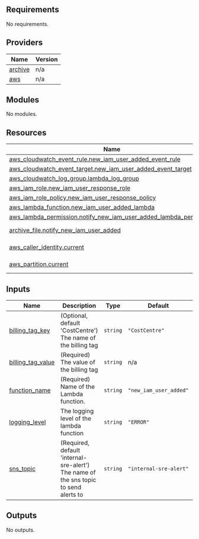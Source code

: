 ## Requirements

No requirements.

## Providers

| Name | Version |
|------|---------|
| <a name="provider_archive"></a> [archive](#provider\_archive) | n/a |
| <a name="provider_aws"></a> [aws](#provider\_aws) | n/a |

## Modules

No modules.

## Resources

| Name | Type |
|------|------|
| [aws_cloudwatch_event_rule.new_iam_user_added_event_rule](https://registry.terraform.io/providers/hashicorp/aws/latest/docs/resources/cloudwatch_event_rule) | resource |
| [aws_cloudwatch_event_target.new_iam_user_added_event_target](https://registry.terraform.io/providers/hashicorp/aws/latest/docs/resources/cloudwatch_event_target) | resource |
| [aws_cloudwatch_log_group.lambda_log_group](https://registry.terraform.io/providers/hashicorp/aws/latest/docs/resources/cloudwatch_log_group) | resource |
| [aws_iam_role.new_iam_user_response_role](https://registry.terraform.io/providers/hashicorp/aws/latest/docs/resources/iam_role) | resource |
| [aws_iam_role_policy.new_iam_user_response_policy](https://registry.terraform.io/providers/hashicorp/aws/latest/docs/resources/iam_role_policy) | resource |
| [aws_lambda_function.new_iam_user_added_lambda](https://registry.terraform.io/providers/hashicorp/aws/latest/docs/resources/lambda_function) | resource |
| [aws_lambda_permission.notify_new_iam_user_added_lambda_permission](https://registry.terraform.io/providers/hashicorp/aws/latest/docs/resources/lambda_permission) | resource |
| [archive_file.notify_new_iam_user_added](https://registry.terraform.io/providers/hashicorp/archive/latest/docs/data-sources/file) | data source |
| [aws_caller_identity.current](https://registry.terraform.io/providers/hashicorp/aws/latest/docs/data-sources/caller_identity) | data source |
| [aws_partition.current](https://registry.terraform.io/providers/hashicorp/aws/latest/docs/data-sources/partition) | data source |

## Inputs

| Name | Description | Type | Default | Required |
|------|-------------|------|---------|:--------:|
| <a name="input_billing_tag_key"></a> [billing\_tag\_key](#input\_billing\_tag\_key) | (Optional, default 'CostCentre') The name of the billing tag | `string` | `"CostCentre"` | no |
| <a name="input_billing_tag_value"></a> [billing\_tag\_value](#input\_billing\_tag\_value) | (Required) The value of the billing tag | `string` | n/a | yes |
| <a name="input_function_name"></a> [function\_name](#input\_function\_name) | (Required) Name of the Lambda function. | `string` | `"new_iam_user_added"` | no |
| <a name="input_logging_level"></a> [logging\_level](#input\_logging\_level) | The logging level of the lambda function | `string` | `"ERROR"` | no |
| <a name="input_sns_topic"></a> [sns\_topic](#input\_sns\_topic) | (Required, default 'internal-sre-alert') The name of the sns topic to send alerts to | `string` | `"internal-sre-alert"` | no |

## Outputs

No outputs.
